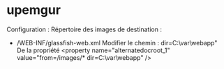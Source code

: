 # upemgur
Configuration :
Répertoire des images de destination : 
  - /WEB-INF/glassfish-web.xml
    Modifier le chemin : dir=C:\var\webapp"<br/>
    De la propriété \<property name="alternatedocroot_1" value="from=/images/* dir=C:\var\webapp" />
  
